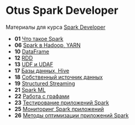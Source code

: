 # Otus Spark Developer

Материалы для курса [Spark Developer](https://otus.ru/lessons/spark/)

- **01** [Что такое Spark](lesson-01)
- **06** [Spark в Hadoop, YARN](lesson-06)
- **10** [DataFrame](lesson-10)
- **12** [RDD](lesson-12)
- **13** [UDF и UDAF](lesson-13)
- **17** [Базы данных, Hive](lesson-17)
- **18** [Собственный источник данных](lesson-18)
- **19** [Structured Streaming](lesson-19)
- **21** [Spark ML](lesson-21)
- **22** [Работа с графами](lesson-22)
- **23** [Тестирование приложений Spark](lesson-23)
- **25** [Мониторинг Spark приложений](lesson-25)
- **26** [Методы оптимизации приложений Spark](lesson-26)
